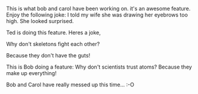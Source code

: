 This is what bob and carol have been working on. it's an awesome feature. Enjoy the following joke:
I told my wife she was drawing her eyebrows too high. She looked surprised.

Ted is doing this feature. Heres a joke,  

Why don't skeletons fight each other?

Because they don't have the guts!

This is Bob doing a feature:
Why don't scientists trust atoms? Because they make up everything!

Bob and Carol have really messed up this time... :-O
